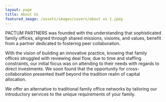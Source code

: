 ```yaml
---
layout: page
title: About Us
featured_image: /assets/images/covers/about us 1.jpeg
---
```


PACTUM PARTNERS was founded with the understanding that sophisticated family offices, aligned through shared missions, visioms, and values, benefit from a partner dedicated to fostering peer collaboration. 



With the vision of building an innovative practice, knowing that family offices struggled with reviewing deal flow, due to time and staffing constraints, our initial focus was on attending to their needs with regards to direct investments. We soon found that the opportunity for cross-collaboration presented itself beyond the tradition realm of capital allocation.


We offer an alternative to traditional family office networks by tailoring our introductory services to the unique requirements of your family. 


